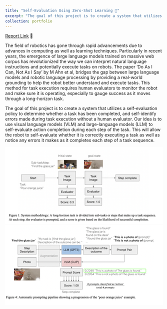 ```yaml
---
title: "Self-Evaluation Using Zero-Shot Learning 🤖"
excerpt: "The goal of this project is to create a system that utilizes a self-evaluation policy to determine whether a task has been completed, and self-identify errors made during task execution without a human evaluator. <br/><br/><img src='/images/robot.png'>"
collection: portfolio
---
```


[Report Link](https://rohithravin.github.io/files/zero-shot-learning.pdf) 📝

The field of robotics has gone through rapid advancements due to advances in computing as well as learning techniques. Particularly in recent years, the emergence of large language models trained on massive web corpus has revolutionized the way we can interpret natural language instructions and potentially execute tasks on robots. The paper ‘Do As I Can, Not As I Say’ by M Ahn et al, bridges the gap between large language models and robotic language processing by providing a real-world grounding to help the robot better understand and execute tasks. This method for task execution requires human evaluators to monitor the robot and make sure it is operating, especially to gauge success as it moves through a long-horizon task.

The goal of this project is to create a system that utilizes a self-evaluation policy to determine whether a task has been completed, and self-identify errors made during task execution without a human evaluator. Our idea is to use visual language models (VLM) and large-language models (LLM) to self-evaluate action completion during each step of the task. This will allow the robot to self-evaluate whether it is correctly executing a task as well as notice any errors it makes as it completes each step of a task sequence. 

<img src='/images/zero-shot-fig1.png'>

<br>

<img src='/images/zero-shot-fig4.png'>